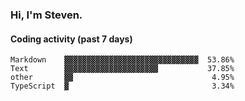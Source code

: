 ### Hi, I'm Steven.

#### Coding activity (past 7 days)
```
Markdown    ▓▓▓▓▓▓▓▓▓▓▓▓▓▓▓▓▓▓▓▓▓▓▓▓▓▓▓▓▓▓  53.86%
Text        ▓▓▓▓▓▓▓▓▓▓▓▓▓▓▓▓▓▓▓▓▓           37.85%
other       ▓▓                               4.95%
TypeScript  ▓                                3.34%
```
